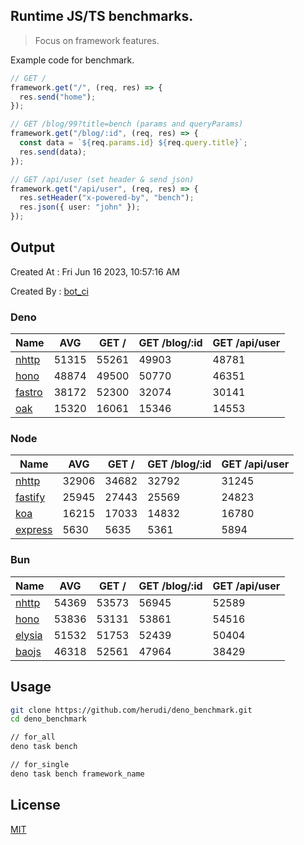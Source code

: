 ## Runtime JS/TS benchmarks.

> Focus on framework features.

Example code for benchmark.
```ts
// GET /
framework.get("/", (req, res) => {
  res.send("home");
});

// GET /blog/99?title=bench (params and queryParams)
framework.get("/blog/:id", (req, res) => {
  const data = `${req.params.id} ${req.query.title}`;
  res.send(data);
});

// GET /api/user (set header & send json)
framework.get("/api/user", (req, res) => {
  res.setHeader("x-powered-by", "bench");
  res.json({ user: "john" });
});
```

## Output
Created At : Fri Jun 16 2023, 10:57:16 AM

Created By : [bot_ci](https://github.com/herudi/deno_benchmarks/commits?author=github-actions%5Bbot%5D)


### Deno
|Name|AVG|GET /|GET /blog/:id|GET /api/user|
|----|----|----|----|----|
|[nhttp](https://github.com/nhttp/nhttp)|51315|55261|49903|48781|
|[hono](https://github.com/honojs/hono)|48874|49500|50770|46351|
|[fastro](https://github.com/fastrodev/fastro)|38172|52300|32074|30141|
|[oak](https://github.com/oakserver/oak)|15320|16061|15346|14553|
  


### Node
|Name|AVG|GET /|GET /blog/:id|GET /api/user|
|----|----|----|----|----|
|[nhttp](https://github.com/nhttp/nhttp)|32906|34682|32792|31245|
|[fastify](https://github.com/fastify/fastify)|25945|27443|25569|24823|
|[koa](https://github.com/koajs/koa)|16215|17033|14832|16780|
|[express](https://github.com/expressjs/express)|5630|5635|5361|5894|
  


### Bun
|Name|AVG|GET /|GET /blog/:id|GET /api/user|
|----|----|----|----|----|
|[nhttp](https://github.com/nhttp/nhttp)|54369|53573|56945|52589|
|[hono](https://github.com/honojs/hono)|53836|53131|53861|54516|
|[elysia](https://github.com/elysiajs/elysia)|51532|51753|52439|50404|
|[baojs](https://github.com/mattreid1/baojs)|46318|52561|47964|38429|
  



## Usage

```bash
git clone https://github.com/herudi/deno_benchmark.git
cd deno_benchmark

// for_all
deno task bench

// for_single
deno task bench framework_name
```

## License

[MIT](LICENSE)

